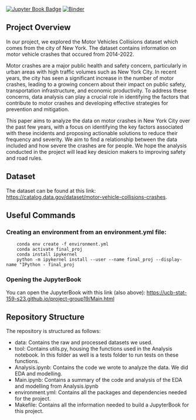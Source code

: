 [![Jupyter Book Badge](https://jupyterbook.org/badge.svg)](< https://ucb-stat-159-s23.github.io/project-group19/>)
[![Binder](https://mybinder.org/badge_logo.svg)](https://mybinder.org/v2/gh/UCB-stat-159-s23/project-group19.git/HEAD)

## Project Overview
In our project, we explored the Motor Vehicles Collisions dataset which comes from the city of New York. The dataset contains information on motor vehicle crashes that occured from 2014-2022.

Motor crashes are a major public health and safety concern, particularly in urban areas with high traffic volumes such as New York City. In recent years, the city has seen a significant increase in the number of motor crashes, leading to a growing concern about their impact on public safety, transportation infrastructure, and economic productivity. To address these concerns, data analysis can play a crucial role in identifying the factors that contribute to motor crashes and developing effective strategies for prevention and mitigation.

This paper aims to analyze the data on motor crashes in New York City over the past few years, with a focus on identifying the key factors associated with these incidents and proposing actionable solutions to reduce their frequency and severity. We aim to find a relationship between the data included and how severe the crashes are for people. We hope the analysis conducted in the project will lead key desicion makers to improving safety and road rules.

## Dataset
The dataset can be found at this link: https://catalog.data.gov/dataset/motor-vehicle-collisions-crashes.

## Useful Commands
### Creating an environment from an environment.yml file:
```
    conda env create -f environment.yml 
    conda activate final_proj
    conda install ipykernel
    python -m ipykernel install --user --name final_proj --display-name "IPython - final_proj
```
### Opening the JupyterBook
You can open the JupyterBook with this link (also above): https://ucb-stat-159-s23.github.io/project-group19/Main.html

## Repository Structure
The repository is structured as follows: 

- data: Contains the raw and processed datasets we used.
- tool: Contains utils.py, housing the functions used in the Analysis notebook. In this folder as well is a tests folder to run tests on these functions.
- Analysis.ipynb: Contains the code we wrote to analyze the data. We did EDA and modelling.
- Main.ipynb: Contains a summary of the code and analysis of the EDA and modelling from Analysis.ipynb
- environment.yml: Contains all the packages and dependencies needed for the project.
- Makefile: Contains all the information needed to build a JupyterBook for this project.
